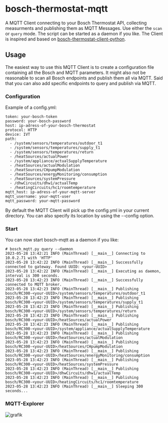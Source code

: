 # bosch-thermostat-mqtt

A MQTT Client connecting to your Bosch Thermostat API, collecting measurments and publishing them as MQTT Messages. Use either the `scan` or `query` mode. The script can be started as a daemon if you like.
The Client is inspired and based on [bosch-thermostat-client-python](https://github.com/bosch-thermostat/bosch-thermostat-client-python).

## Usage

The easiest way to use this MQTT Client is to create a configuration file containing all the Bosch and MQTT parameters. It might also not be reasonable to scan all Bosch endpoints and publish them all via MQTT. Said that you can also add specific endpoints to query and publish via MQTT.

### Configuration

Example of a config.yml:
```
token: your-bosch-token
password: your-bosch-password
host: ip-adress-of-your-bosch-thermostat
protocol: HTTP
device: IVT
path:
  - /system/sensors/temperatures/outdoor_t1
  - /system/sensors/temperatures/supply_t1
  - /system/sensors/temperatures/return
  - /heatSources/actualPower
  - /system/appliance/actualSupplyTemperature
  - /heatSources/actualModulation
  - /heatSources/CHpumpModulation
  - /heatSources/energyMonitoring/consumption
  - /heatSources/systemPressure
  - /dhwCircuits/dhw1/actualTemp
  - /heatingCircuits/hc1/roomtemperature
mqtt_host: ip-adress-of-your-mqtt-server
mqtt_username: your-mqtt-user
mqtt_password: your-mqtt-password
```

By default the MQTT Client will pick up the config.yml in your current directory. You can also specify its location by using the --config option.

### Start
You can now start bosch-mqtt as a daemon if you like:

```
# bosch_mqtt.py query --daemon
2023-05-28 13:42:21 INFO (MainThread) [__main__] Connecting to 10.0.2.71 with 'HTTP'
2023-05-28 13:42:22 INFO (MainThread) [__main__] Successfully connected to gateway. Found UUID: <your-UUID>
2023-05-28 13:42:22 INFO (MainThread) [__main__] Executing as daemon, interval is 300 seconds.
2023-05-28 13:42:23 INFO (MainThread) [__main__] Successfully connected to MQTT broker.
2023-05-28 13:42:23 INFO (MainThread) [__main__] Publishing bosch/RC300-<your-UUID>/system/sensors/temperatures/outdoor_t1
2023-05-28 13:42:23 INFO (MainThread) [__main__] Publishing bosch/RC300-<your-UUID>/system/sensors/temperatures/supply_t1
2023-05-28 13:42:23 INFO (MainThread) [__main__] Publishing bosch/RC300-<your-UUID>/system/sensors/temperatures/return
2023-05-28 13:42:23 INFO (MainThread) [__main__] Publishing bosch/RC300-<your-UUID>/heatSources/actualPower
2023-05-28 13:42:23 INFO (MainThread) [__main__] Publishing bosch/RC300-<your-UUID>/system/appliance/actualSupplyTemperature
2023-05-28 13:42:23 INFO (MainThread) [__main__] Publishing bosch/RC300-<your-UUID>/heatSources/actualModulation
2023-05-28 13:42:23 INFO (MainThread) [__main__] Publishing bosch/RC300-<your-UUID>/heatSources/CHpumpModulation
2023-05-28 13:42:23 INFO (MainThread) [__main__] Publishing bosch/RC300-<your-UUID>/heatSources/energyMonitoring/consumption
2023-05-28 13:42:23 INFO (MainThread) [__main__] Publishing bosch/RC300-<your-UUID>/heatSources/systemPressure
2023-05-28 13:42:23 INFO (MainThread) [__main__] Publishing bosch/RC300-<your-UUID>/dhwCircuits/dhw1/actualTemp
2023-05-28 13:42:23 INFO (MainThread) [__main__] Publishing bosch/RC300-<your-UUID>/heatingCircuits/hc1/roomtemperature
2023-05-28 13:42:23 INFO (MainThread) [__main__] Sleeping 300 seconds...
```

### MQTT-Explorer

![grafik](https://github.com/OlliL/bosch-thermostat-mqtt/assets/4688427/882791f0-5f92-4b8b-a2ec-ac4a9934b4c5)
